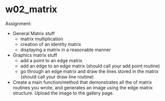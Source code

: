 # w02\_matrix

Assignment:

* General Matrix stuff
  * matrix multiplication
  * creation of an identity matrix
  * displaying a matrix in a reasonable manner
* Graphics matrix stuff
  * add a point to an edge matrix
  * add an edge to an edge matrix (should call your add point routine)
  * go through an edge matrix and draw the lines stored in the matrix (should call your draw line routine)
* Create a main function/method that demonstrates all the of matrix routines you wrote, and generates an image using the edge matrix structure. Upload the image to the gallery page.
